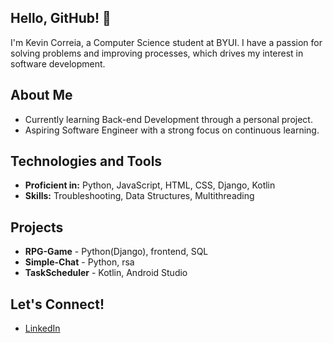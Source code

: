 ## Hello, GitHub! 👋

I'm Kevin Correia, a Computer Science student at BYUI. I have a passion for solving problems and improving processes, which drives my interest in software development.

## About Me

- Currently learning Back-end Development through a personal project.
- Aspiring Software Engineer with a strong focus on continuous learning.

## Technologies and Tools

- **Proficient in:** Python, JavaScript, HTML, CSS, Django, Kotlin
- **Skills:** Troubleshooting, Data Structures, Multithreading

## Projects
  - **RPG-Game** - Python(Django), frontend, SQL
  - **Simple-Chat** - Python, rsa
  - **TaskScheduler** - Kotlin, Android Studio

## Let's Connect!

- [LinkedIn](https://www.linkedin.com/in/kevincorreia99/)
